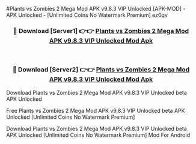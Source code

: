 #Plants vs Zombies 2 Mega Mod APK v9.8.3 VIP Unlocked [APK-MOD] - APK Unlocked - [Unlimited Coins No Watermark Premium] ez0qv



<div align="center">

<h3>🔴 Download [Server1] 👉👉 <a href="https://momento.my/?title=Plants_vs_Zombies_2_Mega_Mod_APK_v9.8.3_VIP_Unlocked">Plants vs Zombies 2 Mega Mod APK v9.8.3 VIP Unlocked Mod Apk</a></h3><br>

<h3>🔴 Download [Server2] 👉👉 <a href="https://momento.my/?title=Plants_vs_Zombies_2_Mega_Mod_APK_v9.8.3_VIP_Unlocked">Plants vs Zombies 2 Mega Mod APK v9.8.3 VIP Unlocked Mod Apk</a></h3>
</div>



Download Plants vs Zombies 2 Mega Mod APK v9.8.3 VIP Unlocked beta APK Unlocked

Free Plants vs Zombies 2 Mega Mod APK v9.8.3 VIP Unlocked beta APK Unlocked [Unlimited Coins No Watermark Premium]

Download Plants vs Zombies 2 Mega Mod APK v9.8.3 VIP Unlocked beta APK Unlocked [Unlimited Coins No Watermark Premium] Mod For Android
